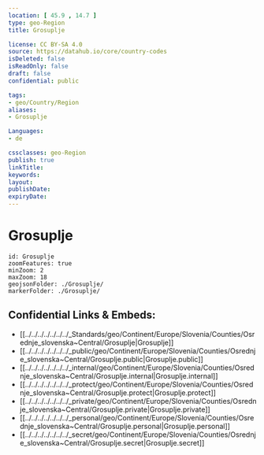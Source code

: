 ```yaml
---
location: [ 45.9 , 14.7 ] 
type: geo-Region
title: Grosuplje

license: CC BY-SA 4.0
source: https://datahub.io/core/country-codes
isDeleted: false
isReadOnly: false
draft: false
confidential: public

tags:
- geo/Country/Region
aliases:
- Grosuplje

Languages:
- de

cssclasses: geo-Region
publish: true
linkTitle: 
keywords: 
layout: 
publishDate: 
expiryDate: 
---
```


# Grosuplje

```leaflet
id: Grosuplje
zoomFeatures: true 
minZoom: 2 
maxZoom: 18
geojsonFolder: ./Grosuplje/
markerFolder: ./Grosuplje/
```


## Confidential Links & Embeds: 
- [[../../../../../../../_Standards/geo/Continent/Europe/Slovenia/Counties/Osrednje_slovenska~Central/Grosuplje|Grosuplje]] 
- [[../../../../../../../_public/geo/Continent/Europe/Slovenia/Counties/Osrednje_slovenska~Central/Grosuplje.public|Grosuplje.public]] 
- [[../../../../../../../_internal/geo/Continent/Europe/Slovenia/Counties/Osrednje_slovenska~Central/Grosuplje.internal|Grosuplje.internal]] 
- [[../../../../../../../_protect/geo/Continent/Europe/Slovenia/Counties/Osrednje_slovenska~Central/Grosuplje.protect|Grosuplje.protect]] 
- [[../../../../../../../_private/geo/Continent/Europe/Slovenia/Counties/Osrednje_slovenska~Central/Grosuplje.private|Grosuplje.private]] 
- [[../../../../../../../_personal/geo/Continent/Europe/Slovenia/Counties/Osrednje_slovenska~Central/Grosuplje.personal|Grosuplje.personal]] 
- [[../../../../../../../_secret/geo/Continent/Europe/Slovenia/Counties/Osrednje_slovenska~Central/Grosuplje.secret|Grosuplje.secret]] 

